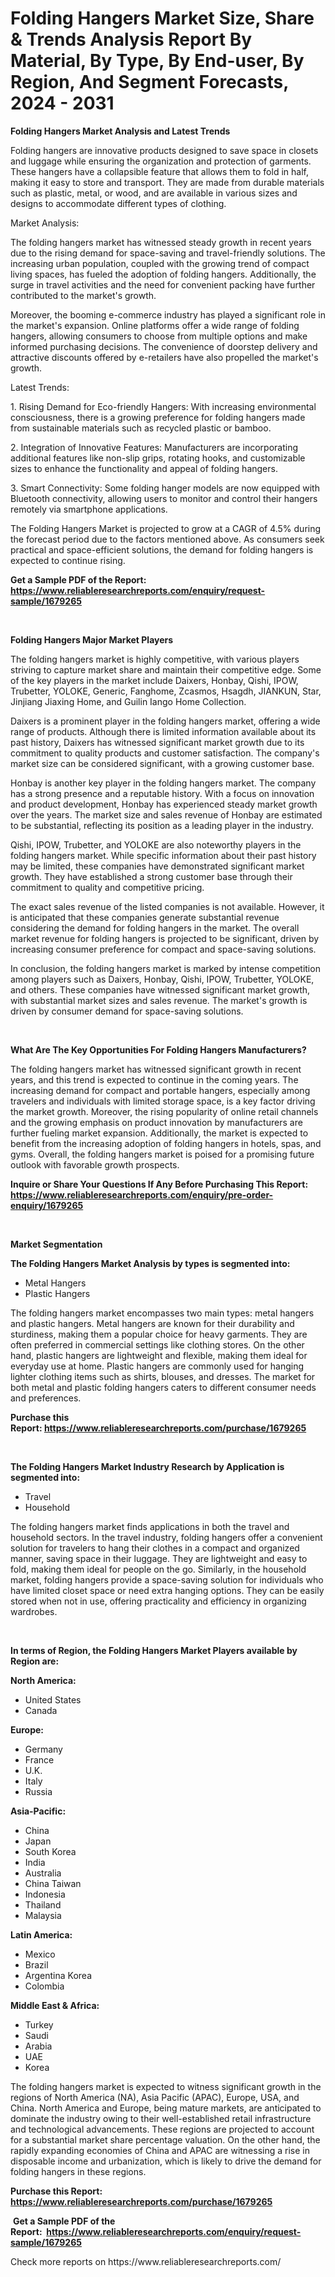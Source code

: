 <p><h1>Folding Hangers Market Size, Share & Trends Analysis Report By Material, By Type, By End-user, By Region, And Segment Forecasts, 2024 - 2031</h1></p><p><strong>Folding Hangers Market Analysis and Latest Trends</strong></p>
<p><p>Folding hangers are innovative products designed to save space in closets and luggage while ensuring the organization and protection of garments. These hangers have a collapsible feature that allows them to fold in half, making it easy to store and transport. They are made from durable materials such as plastic, metal, or wood, and are available in various sizes and designs to accommodate different types of clothing.</p><p>Market Analysis:</p><p>The folding hangers market has witnessed steady growth in recent years due to the rising demand for space-saving and travel-friendly solutions. The increasing urban population, coupled with the growing trend of compact living spaces, has fueled the adoption of folding hangers. Additionally, the surge in travel activities and the need for convenient packing have further contributed to the market's growth.</p><p>Moreover, the booming e-commerce industry has played a significant role in the market's expansion. Online platforms offer a wide range of folding hangers, allowing consumers to choose from multiple options and make informed purchasing decisions. The convenience of doorstep delivery and attractive discounts offered by e-retailers have also propelled the market's growth.</p><p>Latest Trends:</p><p>1. Rising Demand for Eco-friendly Hangers: With increasing environmental consciousness, there is a growing preference for folding hangers made from sustainable materials such as recycled plastic or bamboo.</p><p>2. Integration of Innovative Features: Manufacturers are incorporating additional features like non-slip grips, rotating hooks, and customizable sizes to enhance the functionality and appeal of folding hangers.</p><p>3. Smart Connectivity: Some folding hanger models are now equipped with Bluetooth connectivity, allowing users to monitor and control their hangers remotely via smartphone applications.</p><p>The Folding Hangers Market is projected to grow at a CAGR of 4.5% during the forecast period due to the factors mentioned above. As consumers seek practical and space-efficient solutions, the demand for folding hangers is expected to continue rising.</p></p>
<p><strong>Get a Sample PDF of the Report:&nbsp; <a href="https://www.reliableresearchreports.com/enquiry/request-sample/1679265">https://www.reliableresearchreports.com/enquiry/request-sample/1679265</a></strong></p>
<p>&nbsp;</p>
<p><strong>Folding Hangers Major Market Players</strong></p>
<p><p>The folding hangers market is highly competitive, with various players striving to capture market share and maintain their competitive edge. Some of the key players in the market include Daixers, Honbay, Qishi, IPOW, Trubetter, YOLOKE, Generic, Fanghome, Zcasmos, Hsagdh, JIANKUN, Star, Jinjiang Jiaxing Home, and Guilin Iango Home Collection.</p><p>Daixers is a prominent player in the folding hangers market, offering a wide range of products. Although there is limited information available about its past history, Daixers has witnessed significant market growth due to its commitment to quality products and customer satisfaction. The company's market size can be considered significant, with a growing customer base.</p><p>Honbay is another key player in the folding hangers market. The company has a strong presence and a reputable history. With a focus on innovation and product development, Honbay has experienced steady market growth over the years. The market size and sales revenue of Honbay are estimated to be substantial, reflecting its position as a leading player in the industry.</p><p>Qishi, IPOW, Trubetter, and YOLOKE are also noteworthy players in the folding hangers market. While specific information about their past history may be limited, these companies have demonstrated significant market growth. They have established a strong customer base through their commitment to quality and competitive pricing.</p><p>The exact sales revenue of the listed companies is not available. However, it is anticipated that these companies generate substantial revenue considering the demand for folding hangers in the market. The overall market revenue for folding hangers is projected to be significant, driven by increasing consumer preference for compact and space-saving solutions.</p><p>In conclusion, the folding hangers market is marked by intense competition among players such as Daixers, Honbay, Qishi, IPOW, Trubetter, YOLOKE, and others. These companies have witnessed significant market growth, with substantial market sizes and sales revenue. The market's growth is driven by consumer demand for space-saving solutions.</p></p>
<p>&nbsp;</p>
<p><strong>What Are The Key Opportunities For Folding Hangers Manufacturers?</strong></p>
<p><p>The folding hangers market has witnessed significant growth in recent years, and this trend is expected to continue in the coming years. The increasing demand for compact and portable hangers, especially among travelers and individuals with limited storage space, is a key factor driving the market growth. Moreover, the rising popularity of online retail channels and the growing emphasis on product innovation by manufacturers are further fueling market expansion. Additionally, the market is expected to benefit from the increasing adoption of folding hangers in hotels, spas, and gyms. Overall, the folding hangers market is poised for a promising future outlook with favorable growth prospects.</p></p>
<p><strong>Inquire or Share Your Questions If Any Before Purchasing This Report: <a href="https://www.reliableresearchreports.com/enquiry/pre-order-enquiry/1679265">https://www.reliableresearchreports.com/enquiry/pre-order-enquiry/1679265</a></strong></p>
<p>&nbsp;</p>
<p><strong>Market Segmentation</strong></p>
<p><strong>The Folding Hangers Market Analysis by types is segmented into:</strong></p>
<p><ul><li>Metal Hangers</li><li>Plastic Hangers</li></ul></p>
<p><p>The folding hangers market encompasses two main types: metal hangers and plastic hangers. Metal hangers are known for their durability and sturdiness, making them a popular choice for heavy garments. They are often preferred in commercial settings like clothing stores. On the other hand, plastic hangers are lightweight and flexible, making them ideal for everyday use at home. Plastic hangers are commonly used for hanging lighter clothing items such as shirts, blouses, and dresses. The market for both metal and plastic folding hangers caters to different consumer needs and preferences.</p></p>
<p><strong>Purchase this Report:&nbsp;<a href="https://www.reliableresearchreports.com/purchase/1679265">https://www.reliableresearchreports.com/purchase/1679265</a></strong></p>
<p>&nbsp;</p>
<p><strong>The Folding Hangers Market Industry Research by Application is segmented into:</strong></p>
<p><ul><li>Travel</li><li>Household</li></ul></p>
<p><p>The folding hangers market finds applications in both the travel and household sectors. In the travel industry, folding hangers offer a convenient solution for travelers to hang their clothes in a compact and organized manner, saving space in their luggage. They are lightweight and easy to fold, making them ideal for people on the go. Similarly, in the household market, folding hangers provide a space-saving solution for individuals who have limited closet space or need extra hanging options. They can be easily stored when not in use, offering practicality and efficiency in organizing wardrobes.</p></p>
<p>&nbsp;</p>
<p><strong>In terms of Region, the Folding Hangers Market Players available by Region are:</strong></p>
<p>
    <p> <strong> North America: </strong>
        <ul>
            <li>United States</li>
            <li>Canada</li>
        </ul>
        </p> 
    <p> <strong> Europe: </strong>
        <ul>
            <li>Germany</li>
            <li>France</li>
            <li>U.K.</li>
            <li>Italy</li>
            <li>Russia</li>
        </ul>
        </p> 
    <p> <strong> Asia-Pacific: </strong>
        <ul>
            <li>China</li>
            <li>Japan</li>
            <li>South Korea</li>
            <li>India</li>
            <li>Australia</li>
            <li>China Taiwan</li>
            <li>Indonesia</li>
            <li>Thailand</li>
            <li>Malaysia</li>
        </ul>
        </p> 
    <p> <strong> Latin America: </strong>
        <ul>
            <li>Mexico</li>
            <li>Brazil</li>
            <li>Argentina Korea</li>
            <li>Colombia</li>
        </ul>
        </p> 
    <p> <strong> Middle East & Africa: </strong>
        <ul>
            <li>Turkey</li>
            <li>Saudi</li>
            <li>Arabia</li>
            <li>UAE</li>
            <li>Korea</li>
        </ul>
    </p>
    </p>
<p><p>The folding hangers market is expected to witness significant growth in the regions of North America (NA), Asia Pacific (APAC), Europe, USA, and China. North America and Europe, being mature markets, are anticipated to dominate the industry owing to their well-established retail infrastructure and technological advancements. These regions are projected to account for a substantial market share percentage valuation. On the other hand, the rapidly expanding economies of China and APAC are witnessing a rise in disposable income and urbanization, which is likely to drive the demand for folding hangers in these regions.</p></p>
<p><strong>Purchase this Report: <a href="https://www.reliableresearchreports.com/purchase/1679265">https://www.reliableresearchreports.com/purchase/1679265</a></strong></p>
<p>&nbsp;<strong>Get a Sample PDF of the Report:&nbsp;&nbsp;<a href="https://www.reliableresearchreports.com/enquiry/request-sample/1679265">https://www.reliableresearchreports.com/enquiry/request-sample/1679265</a></strong></p>
<p><strong></strong></p>
<p>Check more reports on https://www.reliableresearchreports.com/</p>